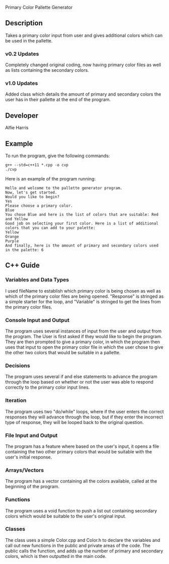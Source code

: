 Primary Color Pallette Generator

## Description

Takes a primary color input from user and gives additional colors which can be used in the pallette.

### v0.2 Updates

Completely changed original coding, now having primary color files as well as lists containing the secondary colors.

### v1.0 Updates

Added class which details the amount of primary and secondary colors the user has in their pallette at the end of the program.


## Developer

Alfie Harris

## Example

To run the program, give the following commands:

```
g++ --std=c++11 *.cpp -o cvp
./cvp
```

Here is an example of the program running:

```
Hello and welcome to the pallette generator program.
Now, let's get started.
Would you like to begin?
Yes
Please choose a primary color.
Blue
You chose Blue and here is the list of colors that are suitable: Red and Yellow
Good job on selecting your first color. Here is a list of additional colors that you can add to your palette: 
Yellow
Orange
Purple
And finally, here is the amount of primary and secondary colors used in the palette: 6
```

## C++ Guide

### Variables and Data Types

I used fileName to establish which primary color is being chosen as well as which of the primary color files are being opened. "Response" is stringed as a simple starter for the loop, and "Variable" is stringed to get the lines from the primary color files.

### Console Input and Output

The program uses several instances of input from the user and output from the program. The User is first asked if they would like to begin the program. They are then prompted to give a primary color, in which the program then uses that input to open the primary color file in which the user chose to give the other two colors that would be suitable in a pallette.

### Decisions

The program uses several if and else statements to advance the program through the loop based on whether or not the user was able to respond correctly to the primary color input lines.

### Iteration

The program uses two "do/while" loops, where if the user enters the correct responses they will advance through the loop, but if they enter the incorrect type of response, they will be looped back to the original question.

### File Input and Output

The program has a feature where based on the user's input, it opens a file containing the two other primary colors that would be suitable with the user's initial response. 

### Arrays/Vectors

The program has a vector containing all the colors available, called at the beginning of the program.

### Functions

The program uses a void function to push a list out containing secondary colors which would be suitable to the user's original input.

### Classes

The class uses a simple Color.cpp and Color.h to declare the variables and call out new functions in the public and private areas of the code. The public calls the function, and adds up the number of primary and secondary colors, which is then outputted in the main code.
